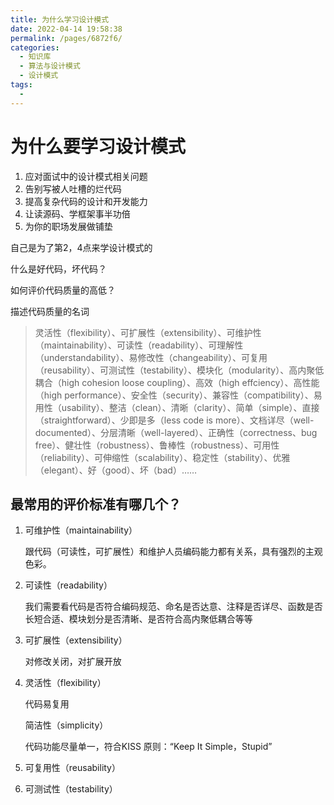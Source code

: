 ```yaml
---
title: 为什么学习设计模式
date: 2022-04-14 19:58:38
permalink: /pages/6872f6/
categories:
  - 知识库
  - 算法与设计模式
  - 设计模式
tags:
  - 
---
```

# 为什么要学习设计模式

1.  应对面试中的设计模式相关问题
2.  告别写被人吐槽的烂代码
3.  提高复杂代码的设计和开发能力
4.  让读源码、学框架事半功倍
5.  为你的职场发展做铺垫

自己是为了第2，4点来学设计模式的



什么是好代码，坏代码？

如何评价代码质量的高低？

描述代码质量的名词

> 灵活性（flexibility）、可扩展性（extensibility）、可维护性（maintainability）、可读性（readability）、可理解性（understandability）、易修改性（changeability）、可复用（reusability）、可测试性（testability）、模块化（modularity）、高内聚低耦合（high cohesion loose coupling）、高效（high effciency）、高性能（high performance）、安全性（security）、兼容性（compatibility）、易用性（usability）、整洁（clean）、清晰（clarity）、简单（simple）、直接（straightforward）、少即是多（less code is more）、文档详尽（well-documented）、分层清晰（well-layered）、正确性（correctness、bug free）、健壮性（robustness）、鲁棒性（robustness）、可用性（reliability）、可伸缩性（scalability）、稳定性（stability）、优雅（elegant）、好（good）、坏（bad）……

## 最常用的评价标准有哪几个？

1. 可维护性（maintainability）

   跟代码（可读性，可扩展性）和维护人员编码能力都有关系，具有强烈的主观色彩。

2. 可读性（readability）

   我们需要看代码是否符合编码规范、命名是否达意、注释是否详尽、函数是否长短合适、模块划分是否清晰、是否符合高内聚低耦合等等

3. 可扩展性（extensibility）

   对修改关闭，对扩展开放

  4. 灵活性（flexibility）

     代码易复用

     简洁性（simplicity）

     代码功能尽量单一，符合KISS 原则：“Keep It Simple，Stupid”

5. 可复用性（reusability）

6. 可测试性（testability）